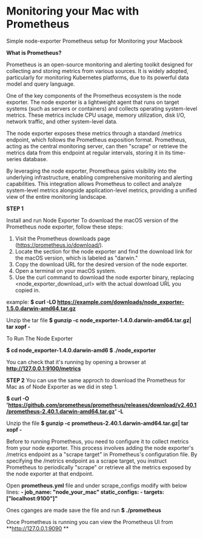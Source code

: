 # Monitoring your Mac with Prometheus
Simple node-exporter Prometheus setup for Monitoring your Macbook  

**What is Prometheus?**

Prometheus is an open-source monitoring and alerting toolkit designed for collecting and storing metrics from various sources. It is widely adopted, particularly for monitoring Kubernetes platforms, due to its powerful data model and query language.

One of the key components of the Prometheus ecosystem is the node exporter. The node exporter is a lightweight agent that runs on target systems (such as servers or containers) and collects operating system-level metrics. These metrics include CPU usage, memory utilization, disk I/O, network traffic, and other system-level data.

The node exporter exposes these metrics through a standard /metrics endpoint, which follows the Prometheus exposition format. Prometheus, acting as the central monitoring server, can then "scrape" or retrieve the metrics data from this endpoint at regular intervals, storing it in its time-series database.

By leveraging the node exporter, Prometheus gains visibility into the underlying infrastructure, enabling comprehensive monitoring and alerting capabilities. This integration allows Prometheus to collect and analyze system-level metrics alongside application-level metrics, providing a unified view of the entire monitoring landscape.

**STEP 1**

Install and run Node Exporter 
To download the macOS version of the Prometheus node exporter, follow these steps:

1. Visit the Prometheus downloads page (https://prometheus.io/download/).
2. Locate the section for the node exporter and find the download link for the macOS version, which is labeled as "darwin."
3. Copy the download URL for the desired version of the node exporter.
4. Open a terminal on your macOS system.
5. Use the curl command to download the node exporter binary, replacing <node_exporter_download_url> with the actual download URL you copied in.

example: **$ curl -LO https://example.com/downloads/node_exporter-1.5.0.darwin-amd64.tar.gz**

Unzip the tar file
**$ gunzip -c node_exporter-1.4.0.darwin-amd64.tar.gz| tar xopf -**

To Run The Node Exporter

**$ cd node_exporter-1.4.0.darwin-amd6
$ ./node_exporter**

You can check that it's running by opening a browser at **http://127.0.0.1:9100/metrics**

**STEP 2**
You can use the same approch to download the Prometheus for Mac as of Node Exporter as we did in step 1.

**$ curl -O 'https://github.com/prometheus/prometheus/releases/download/v2.40.1/prometheus-2.40.1.darwin-amd64.tar.gz' -L**

Unzip the file
**$ gunzip -c prometheus-2.40.1.darwin-amd64.tar.gz| tar xopf -**

Before to running Prometheus, you need to configure it to collect metrics from your node exporter.
This process involves adding the node exporter's /metrics endpoint as a "scrape target" in Prometheus's configuration file. 
By specifying the /metrics endpoint as a scrape target, you instruct Prometheus to periodically "scrape" or retrieve all the metrics exposed by the node exporter at that endpoint.

Open **prometheus.yml** file and under scrape_configs modify with below lines:
     **- job_name: "node_your_mac"
        static_configs:
          - targets: ["localhost:9100"]"**

Ones cganges are made save the file and run **$  ./prometheus**

Once Prometheus is running you can view the Prometheus UI from **http://127.0.0.1:9090 **
